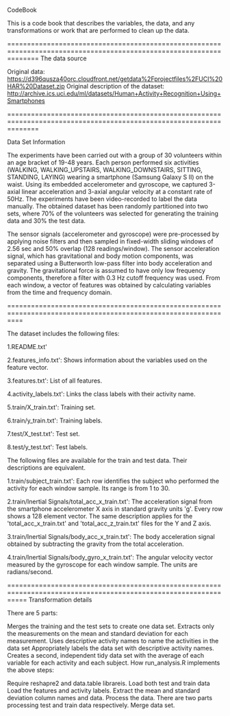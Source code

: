 CodeBook

This is a code book that describes the variables, the data, and any transformations or work that are performed to 
clean up the data.

====================================================================================================================
The data source

Original data: https://d396qusza40orc.cloudfront.net/getdata%2Fprojectfiles%2FUCI%20HAR%20Dataset.zip
Original description of the dataset: http://archive.ics.uci.edu/ml/datasets/Human+Activity+Recognition+Using+Smartphones


====================================================================================================================

Data Set Information

The experiments have been carried out with a group of 30 volunteers within an age bracket of 19-48 years. 
Each person performed six activities (WALKING, WALKING_UPSTAIRS, WALKING_DOWNSTAIRS, SITTING, STANDING, LAYING) 
wearing a smartphone (Samsung Galaxy S II) on the waist. Using its embedded accelerometer and gyroscope, we captured 
3-axial linear acceleration and 3-axial angular velocity at a constant rate of 50Hz. The experiments have been 
video-recorded to label the data manually. The obtained dataset has been randomly partitioned into two sets, where 70% 
of the volunteers was selected for generating the training data and 30% the test data.

The sensor signals (accelerometer and gyroscope) were pre-processed by applying noise filters and then sampled in fixed-width 
sliding windows of 2.56 sec and 50% overlap (128 readings/window). The sensor acceleration signal, which has gravitational 
and body motion components, was separated using a Butterworth low-pass filter into body acceleration and gravity. 
The gravitational force is assumed to have only low frequency components, therefore a filter with 0.3 Hz cutoff frequency 
was used. From each window, a vector of features was obtained by calculating variables from the time and frequency domain.

================================================================================================================

The dataset includes the following files:

1.README.txt'

2.features_info.txt': Shows information about the variables used on the feature vector.

3.features.txt': List of all features.

4.activity_labels.txt': Links the class labels with their activity name.

5.train/X_train.txt': Training set.

6.train/y_train.txt': Training labels.

7.test/X_test.txt': Test set.

8.test/y_test.txt': Test labels.


The following files are available for the train and test data. Their descriptions are equivalent.

1.train/subject_train.txt': Each row identifies the subject who performed the activity for each window sample. Its range is from 1 to 30.

2.train/Inertial Signals/total_acc_x_train.txt': The acceleration signal from the smartphone accelerometer X axis in standard gravity units 'g'. Every row shows a 128 element vector. The same description applies for the 'total_acc_x_train.txt' and 'total_acc_z_train.txt' files for the Y and Z axis.

3.train/Inertial Signals/body_acc_x_train.txt': The body acceleration signal obtained by subtracting the gravity from the total acceleration.

4.train/Inertial Signals/body_gyro_x_train.txt': The angular velocity vector measured by the gyroscope for each window sample. The units are radians/second.


=================================================================================================================
Transformation details

There are 5 parts:

Merges the training and the test sets to create one data set.
Extracts only the measurements on the mean and standard deviation for each measurement.
Uses descriptive activity names to name the activities in the data set
Appropriately labels the data set with descriptive activity names.
Creates a second, independent tidy data set with the average of each variable for each activity and each subject.
How run_analysis.R implements the above steps:

Require reshapre2 and data.table librareis.
Load both test and train data
Load the features and activity labels.
Extract the mean and standard deviation column names and data.
Process the data. There are two parts processing test and train data respectively.
Merge data set.
